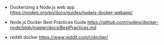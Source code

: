 - Dockerizing a Node.js web app
https://nodejs.org/en/docs/guides/nodejs-docker-webapp/


- Node.js Docker Best Practices Guide
https://github.com/nodejs/docker-node/blob/master/docs/BestPractices.md

- reddit docker
https://www.reddit.com/r/docker/
